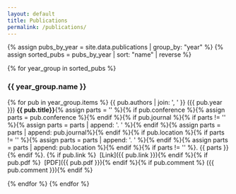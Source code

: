```yaml
---
layout: default
title: Publications
permalink: /publications/
---
```


{% assign pubs_by_year = site.data.publications | group_by: "year" %}
{% assign sorted_pubs = pubs_by_year | sort: "name" | reverse %}

{% for year_group in sorted_pubs %}
### {{ year_group.name }}

{% for pub in year_group.items %}
{{ pub.authors | join: ', ' }} 
({{ pub.year }})
**{{ pub.title}}**{% assign parts = '' %}{% if pub.conference %}{% assign parts = pub.conference %}{% endif %}{% if pub.journal %}{% if parts != '' %}{% assign parts = parts | append: '. ' %}{% endif %}{% assign parts = parts | append: pub.journal%}{% endif %}{% if pub.location %}{% if parts != '' %}{% assign parts = parts | append: '. ' %}{% endif %}{% assign parts = parts | append: pub.location %}{% endif %}{% if parts != '' %}. {{ parts }}{% endif %}.
{% if pub.link %}&nbsp;<i class="fas fa-link icon"></i> [Link]({{ pub.link }}){% endif %}{% if pub.pdf %}&nbsp;<i class="fas fa-file-pdf icon"></i> [PDF]({{ pub.pdf }}){% endif %}{% if pub.comment %}&nbsp;({{ pub.comment }}){% endif %}

{% endfor %}
{% endfor %}
